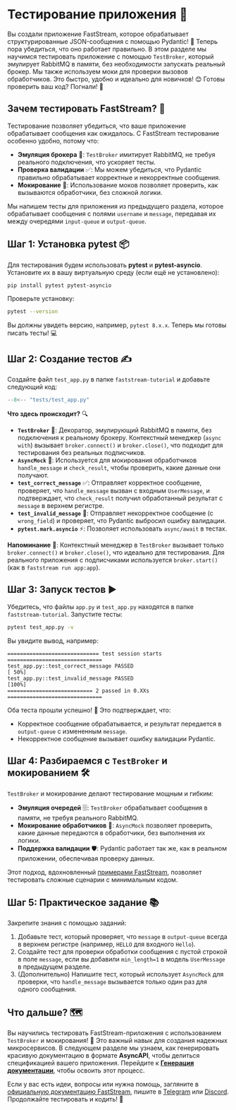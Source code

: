 # Тестирование приложения 🧪

Вы создали приложение FastStream, которое обрабатывает структурированные JSON-сообщения с помощью Pydantic! 🎉 Теперь пора убедиться, что оно работает правильно. В этом разделе мы научимся тестировать приложение с помощью `TestBroker`, который эмулирует RabbitMQ в памяти, без необходимости запускать реальный брокер. Мы также используем моки для проверки вызовов обработчиков. Это быстро, удобно и идеально для новичков! 😊 Готовы проверить ваш код? Погнали! 🚀

## Зачем тестировать FastStream? 🤔

Тестирование позволяет убедиться, что ваше приложение обрабатывает сообщения как ожидалось. С FastStream тестирование особенно удобно, потому что:

- **Эмуляция брокера** 🔄: `TestBroker` имитирует RabbitMQ, не требуя реального подключения, что ускоряет тесты.
- **Проверка валидации** ✅: Мы можем убедиться, что Pydantic правильно обрабатывает корректные и некорректные сообщения.
- **Мокирование** 🤖: Использование моков позволяет проверить, как вызываются обработчики, без сложной логики.

Мы напишем тесты для приложения из предыдущего раздела, которое обрабатывает сообщения с полями `username` и `message`, передавая их между очередями `input-queue` и `output-queue`.

## Шаг 1: Установка pytest 📦

Для тестирования будем использовать **pytest** и **pytest-asyncio**. Установите их в вашу виртуальную среду (если ещё не установлено):

```bash
pip install pytest pytest-asyncio
```

Проверьте установку:

```bash
pytest --version
```

Вы должны увидеть версию, например, `pytest 8.x.x`. Теперь мы готовы писать тесты! 💻

## Шаг 2: Создание тестов ✍️

Создайте файл `test_app.py` в папке `faststream-tutorial` и добавьте следующий код:

```python
--8<-- "tests/test_app.py"
```

**Что здесь происходит?** 🔍

- **`TestBroker`** 🔄: Декоратор, эмулирующий RabbitMQ в памяти, без подключения к реальному брокеру. Контекстный менеджер (`async with`) вызывает `broker.connect()` и `broker.close()`, что подходит для тестирования без реальных подписчиков.
- **`AsyncMock`** 🤖: Используется для мокирования обработчиков `handle_message` и `check_result`, чтобы проверить, какие данные они получают.
- **`test_correct_message`** ✅: Отправляет корректное сообщение, проверяет, что `handle_message` вызван с входным `UserMessage`, и подтверждает, что `check_result` получил обработанный результат с `message` в верхнем регистре.
- **`test_invalid_message`** 🚫: Отправляет некорректное сообщение (с `wrong_field`) и проверяет, что Pydantic выбросил ошибку валидации.
- **`pytest.mark.asyncio`** ⚡: Позволяет использовать `async/await` в тестах.

**Напоминание** 📝: Контекстный менеджер в `TestBroker` вызывает только `broker.connect()` и `broker.close()`, что идеально для тестирования. Для реального приложения с подписчиками используется `broker.start()` (как в `faststream run app:app`).

## Шаг 3: Запуск тестов ▶️

Убедитесь, что файлы `app.py` и `test_app.py` находятся в папке `faststream-tutorial`. Запустите тесты:

```bash
pytest test_app.py -v
```

Вы увидите вывод, например:

```
============================= test session starts ==============================
test_app.py::test_correct_message PASSED                                 [ 50%]
test_app.py::test_invalid_message PASSED                                [100%]
=========================== 2 passed in 0.XXs ==============================
```

Оба теста прошли успешно! 🎉 Это подтверждает, что:
- Корректное сообщение обрабатывается, и результат передается в `output-queue` с измененным `message`.
- Некорректное сообщение вызывает ошибку валидации Pydantic.

## Шаг 4: Разбираемся с `TestBroker` и мокированием 🛠️

`TestBroker` и мокирование делают тестирование мощным и гибким:

- **Эмуляция очередей** 🗄️: `TestBroker` обрабатывает сообщения в памяти, не требуя реального RabbitMQ.
- **Мокирование обработчиков** 🔎: `AsyncMock` позволяет проверить, какие данные передаются в обработчики, без выполнения их логики.
- **Поддержка валидации** 🛡️: Pydantic работает так же, как в реальном приложении, обеспечивая проверку данных.

Этот подход, вдохновленный [примерами FastStream](https://github.com/airtai/faststream/tree/main/examples), позволяет тестировать сложные сценарии с минимальным кодом.

## Шаг 5: Практическое задание 📚

Закрепите знания с помощью заданий:

1. Добавьте тест, который проверяет, что `message` в `output-queue` всегда в верхнем регистре (например, `HELLO` для входного `Hello`).
2. Создайте тест для проверки обработки сообщения с пустой строкой в поле `message`, если вы добавили `min_length=1` в модель `UserMessage` в предыдущем разделе.
3. (Дополнительно) Напишите тест, который использует `AsyncMock` для проверки, что `handle_message` вызывается только один раз для одного сообщения.

## Что дальше? 🗺️

Вы научились тестировать FastStream-приложения с использованием `TestBroker` и мокирования! 🎉 Это важный навык для создания надежных микросервисов. В следующем разделе мы узнаем, как генерировать красивую документацию в формате **AsyncAPI**, чтобы делиться спецификацией вашего приложения. Перейдите к [**Генерация документации**](./documentation.md), чтобы освоить этот процесс.

Если у вас есть идеи, вопросы или нужна помощь, загляните в [официальную документацию FastStream](https://faststream.airt.ai/latest/), пишите в [Telegram](https://t.me/python_faststream) или [Discord](https://discord.gg/qFm6aSqq59). Продолжайте тестировать и кодить! 🚀
